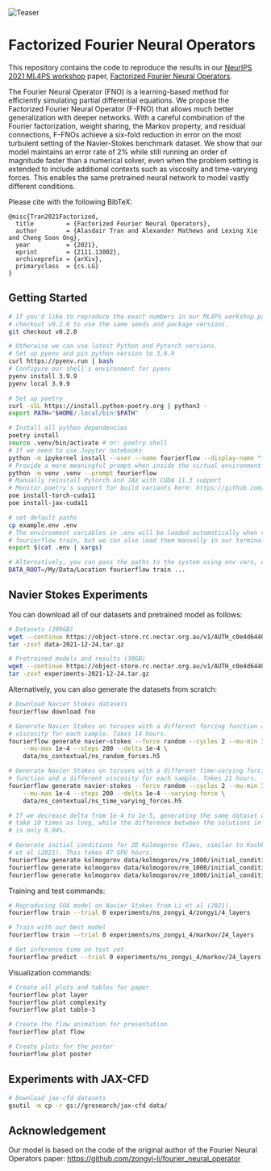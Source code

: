 ![Teaser](https://raw.githubusercontent.com/alasdairtran/fourierflow/main/figures/poster.png)

# Factorized Fourier Neural Operators

This repository contains the code to reproduce the results in our [NeurIPS 2021
ML4PS workshop](https://ml4physicalsciences.github.io/2021/) paper, [Factorized
Fourier Neural Operators](https://arxiv.org/abs/2111.13802).

The Fourier Neural Operator (FNO) is a learning-based method for efficiently
simulating partial differential equations. We propose the Factorized Fourier
Neural Operator (F-FNO) that allows much better generalization with deeper
networks. With a careful combination of the Fourier factorization, weight
sharing, the Markov property, and residual connections, F-FNOs achieve a
six-fold reduction in error on the most turbulent setting of the Navier-Stokes
benchmark dataset. We show that our model maintains an error rate of 2% while
still running an order of magnitude faster than a numerical solver, even when
the problem setting is extended to include additional contexts such as
viscosity and time-varying forces. This enables the same pretrained neural
network to model vastly different conditions.

Please cite with the following BibTeX:

```raw
@misc{Tran2021Factorized,
  title         = {Factorized Fourier Neural Operators},
  author        = {Alasdair Tran and Alexander Mathews and Lexing Xie and Cheng Soon Ong},
  year          = {2021},
  eprint        = {2111.13802},
  archiveprefix = {arXiv},
  primaryclass  = {cs.LG}
}
```

## Getting Started

```sh
# If you'd like to reproduce the exact numbers in our ML4PS workshop paper,
# checkout v0.2.0 to use the same seeds and package versions.
git checkout v0.2.0

# Otherwise we can use latest Python and Pytorch versions.
# Set up pyenv and pin python version to 3.9.9
curl https://pyenv.run | bash
# Configure our shell's environment for pyenv
pyenv install 3.9.9
pyenv local 3.9.9

# Set up poetry
curl -sSL https://install.python-poetry.org | python3 -
export PATH="$HOME/.local/bin:$PATH"

# Install all python dependencies
poetry install
source .venv/bin/activate # or: poetry shell
# If we need to use Jupyter notebooks
python -m ipykernel install --user --name fourierflow --display-name "fourierflow"
# Provide a more meaningful prompt when inside the virtual environment
python -m venv .venv --prompt fourierflow
# Manually reinstall Pytorch and JAX with CUDA 11.3 support
# Monitor poetry's support for build variants here: https://github.com/python-poetry/poetry/issues/2613
poe install-torch-cuda11
poe install-jax-cuda11

# set default paths
cp example.env .env
# The environment variables in .env will be loaded automatically when running
# fourierflow train, but we can also load them manually in our terminal
export $(cat .env | xargs)

# Alternatively, you can pass the paths to the system using env vars, e.g.
DATA_ROOT=/My/Data/Location fourierflow train ...
```

## Navier Stokes Experiments

You can download all of our datasets and pretrained model as follows:

```sh
# Datasets (209GB)
wget --continue https://object-store.rc.nectar.org.au/v1/AUTH_c0e4d64401cf433fb0260d211c3f23f8/fourierflow/data-2021-12-24.tar.gz
tar -zxvf data-2021-12-24.tar.gz

# Pretrained models and results (30GB)
wget --continue https://object-store.rc.nectar.org.au/v1/AUTH_c0e4d64401cf433fb0260d211c3f23f8/fourierflow/experiments-2021-12-24.tar.gz
tar -zxvf experiments-2021-12-24.tar.gz
```

Alternatively, you can also generate the datasets from scratch:

```sh
# Download Navier Stokes datasets
fourierflow download fno

# Generate Navier Stokes on toruses with a different forcing function and
# viscosity for each sample. Takes 14 hours.
fourierflow generate navier-stokes --force random --cycles 2 --mu-min 1e-5 \
    --mu-max 1e-4 --steps 200 --delta 1e-4 \
    data/ns_contextual/ns_random_forces.h5

# Generate Navier Stokes on toruses with a different time-varying forcing
# function and a different viscosity for each sample. Takes 21 hours.
fourierflow generate navier-stokes --force random --cycles 2 --mu-min 1e-5 \
    --mu-max 1e-4 --steps 200 --delta 1e-4 --varying-force \
    data/ns_contextual/ns_time_varying_forces.h5

# If we decrease delta from 1e-4 to 1e-5, generating the same dataset would now
# take 10 times as long, while the difference between the solutions in step 20
# is only 0.04%.

# Generate initial conditions for 2D Kolmogorov flows, similar to Kochkov
# et al (2021). This takes 47 GPU hours.
fourierflow generate kolmogorov data/kolmogorov/re_1000/initial_conditions/train.yaml
fourierflow generate kolmogorov data/kolmogorov/re_1000/initial_conditions/valid.yaml
fourierflow generate kolmogorov data/kolmogorov/re_1000/initial_conditions/test.yaml
```

Training and test commands:

```sh
# Reproducing SOA model on Navier Stokes from Li et al (2021).
fourierflow train --trial 0 experiments/ns_zongyi_4/zongyi/4_layers

# Train with our best model
fourierflow train --trial 0 experiments/ns_zongyi_4/markov/24_layers

# Get inference time on test set
fourierflow predict --trial 0 experiments/ns_zongyi_4/markov/24_layers
```

Visualization commands:

```sh
# Create all plots and tables for paper
fourierflow plot layer
fourierflow plot complexity
fourierflow plot table-3

# Create the flow animation for presentation
fourierflow plot flow

# Create plots for the poster
fourierflow plot poster
```

## Experiments with JAX-CFD

```sh
# Download jax-cfd datasets
gsutil -m cp -r gs://gresearch/jax-cfd data/
```

## Acknowledgement

Our model is based on the code of the original author of the Fourier Neural
Operators paper: https://github.com/zongyi-li/fourier_neural_operator
